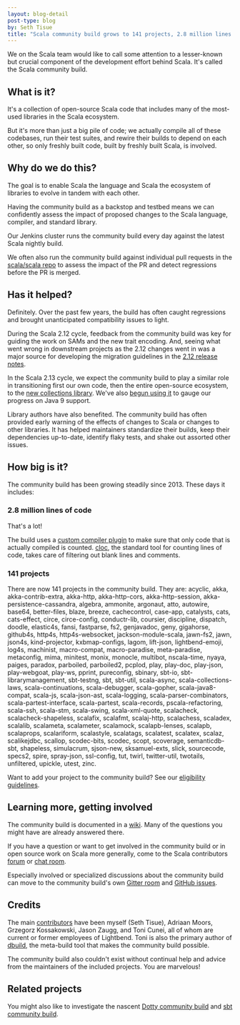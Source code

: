 ```yaml
---
layout: blog-detail
post-type: blog
by: Seth Tisue
title: "Scala community build grows to 141 projects, 2.8 million lines of code"
---
```


We on the Scala team would like to call some attention to a
lesser-known but crucial component of the development effort behind
Scala.  It's called the Scala community build.

## What is it?

It's a collection of open-source Scala code that includes many of the
most-used libraries in the Scala ecosystem.

But it's more than just a big pile of code; we actually compile all of
these codebases, run their test suites, and rewire their builds to
depend on each other, so only freshly built code, built by freshly
built Scala, is involved.

## Why do we do this?

The goal is to enable Scala the language and Scala the ecosystem
of libraries to evolve in tandem with each other.

Having the community build as a backstop and testbed means we can
confidently assess the impact of proposed changes to the Scala
language, compiler, and standard library.

Our Jenkins cluster runs the community build every day against the
latest Scala nightly build.

We often also run the community build against individual pull requests
in the [scala/scala repo](https://github.com/scala/scala) to assess
the impact of the PR and detect regressions before the PR is merged.

## Has it helped?

Definitely.  Over the past few years, the build has often caught
regressions and brought unanticipated compatibility issues to light.

During the Scala 2.12 cycle, feedback from the community build was key
for guiding the work on SAMs and the new trait encoding.  And, seeing what
went wrong in downstream projects as the 2.12 changes went in was a
major source for developing the migration guidelines in the
[2.12 release notes](https://github.com/scala/scala/releases/tag/v2.12.0).

In the Scala 2.13 cycle, we expect the community build to play a
similar role in transitioning first our own code, then the entire
open-source ecosystem, to the
[new collections library](http://www.scala-lang.org/blog/2017/02/28/collections-rework.html).
We've also [begun using it](https://github.com/scala/community-build/issues/609) to
gauge our progress on Java 9 support.

Library authors have also benefited.  The community build has often
provided early warning of the effects of changes to Scala or changes
to other libraries.  It has helped maintainers standardize their
builds, keep their dependencies up-to-date, identify flaky tests, and
shake out assorted other issues.

## How big is it?

The community build has been growing steadily since 2013.
These days it includes:

### 2.8 million lines of code

That's a lot!

The build uses a
[custom compiler plugin](https://github.com/sethtisue/cloc-plugin) to
make sure that only code that is actually compiled is counted.
[cloc](https://github.com/AlDanial/cloc), the standard tool for counting
lines of code, takes care of filtering out blank lines and comments.

### 141 projects

There are now 141 projects in the community build.
They are: acyclic, akka, akka-contrib-extra, akka-http,
akka-http-cors, akka-http-session, akka-persistence-cassandra,
algebra, ammonite, argonaut, atto, autowire, base64, better-files,
blaze, breeze, cachecontrol, case-app, catalysts, cats, cats-effect,
circe, circe-config, conductr-lib, coursier, discipline, dispatch,
doodle, elastic4s, fansi, fastparse, fs2, genjavadoc, geny, gigahorse,
github4s, http4s, http4s-websocket, jackson-module-scala, jawn-fs2,
jawn, json4s, kind-projector, kxbmap-configs, lagom, lift-json,
lightbend-emoji, log4s, machinist, macro-compat, macro-paradise,
meta-paradise, metaconfig, mima, minitest, monix, monocle, multibot,
nscala-time, nyaya, paiges, paradox, parboiled, parboiled2, pcplod,
play, play-doc, play-json, play-webgoat, play-ws, pprint, pureconfig,
sbinary, sbt-io, sbt-librarymanagement, sbt-testng, sbt, sbt-util,
scala-async, scala-collections-laws, scala-continuations,
scala-debugger, scala-gopher, scala-java8-compat, scala-js,
scala-json-ast, scala-logging, scala-parser-combinators,
scala-partest-interface, scala-partest, scala-records,
pscala-refactoring, scala-ssh, scala-stm, scala-swing, scala-xml-quote,
scalacheck, scalacheck-shapeless, scalafix, scalafmt, scalaj-http,
scalachess, scaladex, scalalib, scalameta, scalameter, scalamock,
scalapb-lenses, scalapb, scalaprops, scalariform, scalastyle,
scalatags, scalatest, scalatex, scalaz, scalikejdbc, scallop,
scodec-bits, scodec, scopt, scoverage, semanticdb-sbt, shapeless,
simulacrum, sjson-new, sksamuel-exts, slick, sourcecode, specs2,
spire, spray-json, ssl-config, tut, twirl, twitter-util, twotails,
unfiltered, upickle, utest, zinc.

Want to add your project to the community build?  See our
[eligibility guidelines](https://github.com/scala/community-build/wiki/Eligibility).

## Learning more, getting involved

The community build is documented in a
[wiki](https://github.com/scala/community-build/wiki).  Many of the
questions you might have are already answered there.

If you have a question or want to get involved in the community
build or in open source work on Scala more generally, come to the Scala
contributors [forum](https://contributors.scala-lang.org) or
[chat room](https://gitter.im/scala/contributors).

Especially involved or specialized discussions about the community
build can move to the community build's own
[Gitter room](https://gitter.im/scala/community-builds) and
[GitHub issues](https://github.com/scala/community-build/issues).

## Credits

The main
[contributors](https://github.com/scala/community-build/graphs/contributors)
have been myself (Seth Tisue), Adriaan Moors, Grzegorz Kossakowski,
Jason Zaugg, and Toni Cunei, all of whom are current or former
employees of Lightbend.  Toni is also the primary author of
[dbuild](https://github.com/lightbend/dbuild), the meta-build tool
that makes the community build possible.

The community build also couldn't exist without continual help and
advice from the maintainers of the included projects.  You are
marvelous!

## Related projects

You might also like to investigate the nascent
[Dotty community build](https://github.com/lampepfl/dotty-community-build)
and [sbt community build](https://github.com/sbt/sbt-standalone-build).
